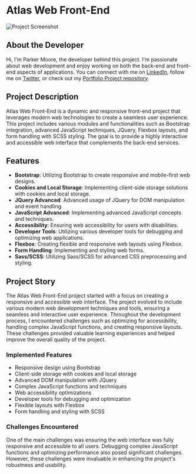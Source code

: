 # Atlas Web Front-End

![Project Screenshot](link-to-screenshot.png)

## About the Developer

Hi, I'm Parker Moore, the developer behind this project. I'm passionate about web development and enjoy working on both the back-end and front-end aspects of applications. You can connect with me on [LinkedIn](https://www.linkedin.com/in/parker-moore), follow me on [Twitter](https://twitter.com/parker_moore), or check out my [Portfolio Project repository](https://github.com/parker-moore/portfolio).

## Project Description

Atlas Web Front-End is a dynamic and responsive front-end project that leverages modern web technologies to create a seamless user experience. This project includes various modules and functionalities such as Bootstrap integration, advanced JavaScript techniques, JQuery, Flexbox layouts, and form handling with SCSS styling. The goal is to provide a highly interactive and accessible web interface that complements the back-end services.

## Features

* **Bootstrap**: Utilizing Bootstrap to create responsive and mobile-first web designs.
* **Cookies and Local Storage**: Implementing client-side storage solutions with cookies and local storage.
* **JQuery Advanced**: Advanced usage of JQuery for DOM manipulation and event handling.
* **JavaScript Advanced**: Implementing advanced JavaScript concepts and techniques.
* **Accessibility**: Ensuring web accessibility for users with disabilities.
* **Developer Tools**: Utilizing various developer tools for debugging and optimizing web applications.
* **Flexbox**: Creating flexible and responsive web layouts using Flexbox.
* **Form Handling**: Implementing and styling web forms.
* **Sass/SCSS**: Utilizing Sass/SCSS for advanced CSS preprocessing and styling.

## Project Story

The Atlas Web Front-End project started with a focus on creating a responsive and accessible web interface. The project evolved to include various modern web development techniques and tools, ensuring a seamless and interactive user experience. Throughout the development process, I encountered challenges such as optimizing for accessibility, handling complex JavaScript functions, and creating responsive layouts. These challenges provided valuable learning experiences and helped improve the overall quality of the project.

### Implemented Features

* Responsive design using Bootstrap
* Client-side storage with cookies and local storage
* Advanced DOM manipulation with JQuery
* Complex JavaScript functions and techniques
* Web accessibility optimizations
* Developer tools for debugging and optimization
* Flexible layouts with Flexbox
* Form handling and styling with SCSS

### Challenges Encountered

One of the main challenges was ensuring the web interface was fully responsive and accessible to all users. Debugging complex JavaScript functions and optimizing performance also posed significant challenges. However, these challenges were invaluable in enhancing the project's robustness and usability.
